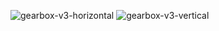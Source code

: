 ![gearbox-v3-horizontal](https://github.com/anticitizn/robotics/assets/33865403/b81acb81-c6da-493d-8b32-52f8b9998de6)
![gearbox-v3-vertical](https://github.com/anticitizn/robotics/assets/33865403/98f88356-1976-44d6-947b-f82fb1b3268a)
